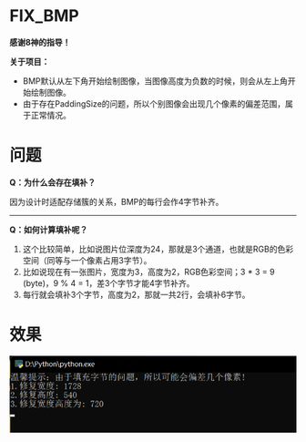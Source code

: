 # FIX_BMP

**感谢8神的指导！**

**关于项目：**

- BMP默认从左下角开始绘制图像，当图像高度为负数的时候，则会从左上角开始绘制图像。
- 由于存在PaddingSize的问题，所以个别图像会出现几个像素的偏差范围，属于正常情况。

# 问题

**Q：为什么会存在填补？**

因为设计时适配存储簇的关系，BMP的每行会作4字节补齐。

---

**Q：如何计算填补呢？**

1. 这个比较简单，比如说图片位深度为24，那就是3个通道，也就是RGB的色彩空间（同等与一个像素占用3字节）。
2. 比如说现在有一张图片，宽度为3，高度为2，RGB色彩空间；3 * 3 = 9 (byte)，9 % 4 = 1，差3个字节才能4字节补齐。
3. 每行就会填补3个字节，高度为2，那就一共2行，会填补6字节。

# 效果

<img src='./images/image1.png'>

